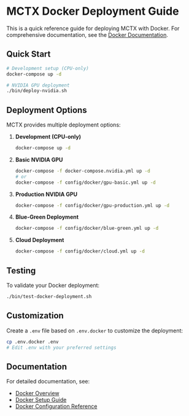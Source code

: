 # MCTX Docker Deployment Guide

This is a quick reference guide for deploying MCTX with Docker. For comprehensive documentation, see the [Docker Documentation](docs/docker/OVERVIEW.md).

## Quick Start

```bash
# Development setup (CPU-only)
docker-compose up -d

# NVIDIA GPU deployment
./bin/deploy-nvidia.sh
```

## Deployment Options

MCTX provides multiple deployment options:

1. **Development (CPU-only)**
   ```bash
   docker-compose up -d
   ```

2. **Basic NVIDIA GPU**
   ```bash
   docker-compose -f docker-compose.nvidia.yml up -d
   # or
   docker-compose -f config/docker/gpu-basic.yml up -d
   ```

3. **Production NVIDIA GPU**
   ```bash
   docker-compose -f config/docker/gpu-production.yml up -d
   ```

4. **Blue-Green Deployment**
   ```bash
   docker-compose -f config/docker/blue-green.yml up -d
   ```

5. **Cloud Deployment**
   ```bash
   docker-compose -f config/docker/cloud.yml up -d
   ```

## Testing

To validate your Docker deployment:

```bash
./bin/test-docker-deployment.sh
```

## Customization

Create a `.env` file based on `.env.docker` to customize the deployment:

```bash
cp .env.docker .env
# Edit .env with your preferred settings
```

## Documentation

For detailed documentation, see:
- [Docker Overview](docs/docker/OVERVIEW.md)
- [Docker Setup Guide](docs/docker/SETUP.md)
- [Docker Configuration Reference](config/docker/README.md)
